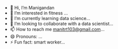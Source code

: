 - 👋 Hi, I’m Manigandan
- 👀 I’m interested in fitness ...
- 🌱 I’m currently learning data science...
- 💞️ I’m looking to collaborate with a data scientist...
- 📫 How to reach me manitrt103@gmail.com...
- 😄 Pronouns: ...
- ⚡ Fun fact: smart worker...
